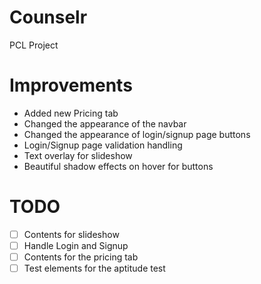 # Counselr
PCL Project

# Improvements

* Added new Pricing tab
* Changed the appearance of the navbar
* Changed the appearance of login/signup page buttons
* Login/Signup page validation handling
* Text overlay for slideshow
* Beautiful shadow effects on hover for buttons

# TODO

* [ ] Contents for slideshow
* [ ] Handle Login and Signup
* [ ] Contents for the pricing tab
* [ ] Test elements for the aptitude test
